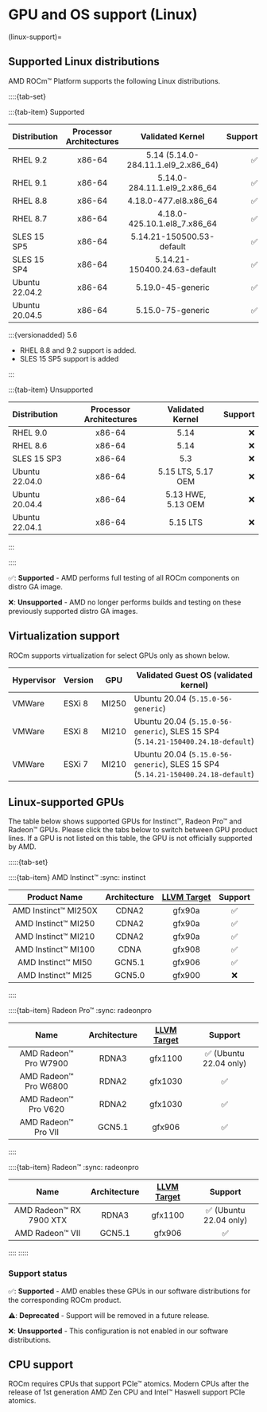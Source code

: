# GPU and OS support (Linux)

(linux-support)=

## Supported Linux distributions

AMD ROCm™ Platform supports the following Linux distributions.

::::{tab-set}

:::{tab-item} Supported

| Distribution | Processor Architectures | Validated Kernel | Support |
| :----------- | :---------------------: | :--------------: | ------: |
| RHEL 9.2       | x86-64 | 5.14 (5.14.0-284.11.1.el9_2.x86_64)        | ✅ |
| RHEL 9.1       | x86-64 | 5.14.0-284.11.1.el9_2.x86_64             | ✅ |
| RHEL 8.8       | x86-64 | 4.18.0-477.el8.x86_64        | ✅ |
| RHEL 8.7       | x86-64 | 4.18.0-425.10.1.el8_7.x86_64              | ✅ |
| SLES 15 SP5    | x86-64 |  5.14.21-150500.53-default       | ✅ |
| SLES 15 SP4    | x86-64 | 5.14.21-150400.24.63-default               | ✅ |
| Ubuntu 22.04.2 | x86-64 | 5.19.0-45-generic | ✅ |
| Ubuntu 20.04.5 | x86-64 | 5.15.0-75-generic          | ✅ |

:::{versionadded} 5.6

* RHEL 8.8 and 9.2 support is added.
* SLES 15 SP5 support is added

:::

:::{tab-item} Unsupported

| Distribution | Processor Architectures | Validated Kernel | Support |
| :----------- | :---------------------: | :--------------: | ------: |
| RHEL 9.0       | x86-64 | 5.14               | ❌ |
| RHEL 8.6       | x86-64 | 5.14               | ❌ |
| SLES 15 SP3    | x86-64 | 5.3                | ❌ |
| Ubuntu 22.04.0 | x86-64 | 5.15 LTS, 5.17 OEM | ❌ |
| Ubuntu 20.04.4 | x86-64 | 5.13 HWE, 5.13 OEM | ❌ |
| Ubuntu 22.04.1 | x86-64 | 5.15 LTS           | ❌ |

:::

::::

✅: **Supported** - AMD performs full testing of all ROCm components
on distro GA image.

❌: **Unsupported** - AMD no longer performs builds and testing on
these previously supported distro GA images.

## Virtualization support

ROCm supports virtualization for select GPUs only as shown below.

| Hypervisor     | Version  | GPU   | Validated Guest OS (validated kernel)                                            |
|----------------|----------|-------|----------------------------------------------------------------------------------|
| VMWare         | ESXi 8   | MI250 | Ubuntu 20.04 (`5.15.0-56-generic`)                                               |
| VMWare         | ESXi 8   | MI210 | Ubuntu 20.04 (`5.15.0-56-generic`), SLES 15 SP4 (`5.14.21-150400.24.18-default`) |
| VMWare         | ESXi 7   | MI210 | Ubuntu 20.04 (`5.15.0-56-generic`), SLES 15 SP4 (`5.14.21-150400.24.18-default`) |

## Linux-supported GPUs

The table below shows supported GPUs for Instinct™, Radeon Pro™ and Radeon™
GPUs. Please click the tabs below to switch between GPU product lines. If a GPU
is not listed on this table, the GPU is not officially supported by AMD.

:::::{tab-set}

::::{tab-item} AMD Instinct™
:sync: instinct

| Product Name | Architecture | [LLVM Target](https://www.llvm.org/docs/AMDGPUUsage.html#processors) |Support |
|:------------:|:------------:|:--------------------------------------------------------------------:|:-------:|
| AMD Instinct™ MI250X | CDNA2  | gfx90a | ✅ |
| AMD Instinct™ MI250  | CDNA2  | gfx90a | ✅ |
| AMD Instinct™ MI210  | CDNA2  | gfx90a | ✅ |
| AMD Instinct™ MI100  | CDNA   | gfx908 | ✅ |
| AMD Instinct™ MI50   | GCN5.1 | gfx906 | ✅ |
| AMD Instinct™ MI25   | GCN5.0 | gfx900 | ❌ |

::::

::::{tab-item} Radeon Pro™
:sync: radeonpro

| Name | Architecture |[LLVM Target](https://www.llvm.org/docs/AMDGPUUsage.html#processors) | Support|
|:----:|:------------:|:--------------------------------------------------------------------:|:-------:|
| AMD Radeon™ Pro W7900   | RDNA3  | gfx1100 | ✅ (Ubuntu 22.04 only)|
| AMD Radeon™ Pro W6800   | RDNA2  | gfx1030 | ✅ |
| AMD Radeon™ Pro V620    | RDNA2  | gfx1030 | ✅ |
| AMD Radeon™ Pro VII     | GCN5.1 | gfx906  | ✅ |
::::

::::{tab-item} Radeon™
:sync: radeonpro

| Name | Architecture    |[LLVM Target](https://www.llvm.org/docs/AMDGPUUsage.html#processors) | Support|
|:----:|:---------------:|:--------------------------------------------------------------------:|:-------:|
| AMD Radeon™ RX 7900 XTX | RDNA3 | gfx1100  | ✅ (Ubuntu 22.04 only)|
| AMD Radeon™ VII        | GCN5.1 | gfx906  | ✅ |

::::
:::::

### Support status

✅: **Supported** - AMD enables these GPUs in our software
distributions for the corresponding ROCm product.

⚠️: **Deprecated** - Support will be removed in a future release.

❌: **Unsupported** - This configuration is not enabled in our
software distributions.

## CPU support

ROCm requires CPUs that support PCIe™ atomics. Modern CPUs after the release of
1st generation AMD Zen CPU and Intel™ Haswell support PCIe atomics.
